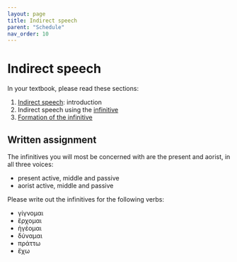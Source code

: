 ```yaml
---
layout: page
title: Indirect speech
parent: "Schedule"
nav_order: 10
---
```



# Indirect speech

In your textbook, please read these sections:

1. [Indirect speech](https://hellenike.github.io/textbook/topics/module4/indirect-speech-intro/): introduction
2. Indirect speech using the [infinitive](https://hellenike.github.io/textbook/topics/module4/infinitives-discourse/)
3. [Formation of the infinitive](https://hellenike.github.io/textbook/topics/module4/infinitives-formation/)


## Written assignment

The infinitives you will most be concerned with are the present and aorist, in all three voices:

- present active, middle and passive
- aorist active, middle and passive

Please write out the infinitives for the following verbs:

- γίγνομαι
- ἔρχομαι
- ἡγέομαι
- δύναμαι
- πράττω
- ἔχω

